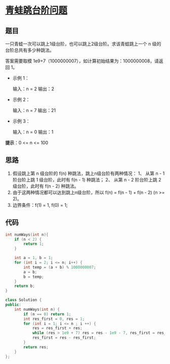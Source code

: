 # [青蛙跳台阶问题](https://leetcode-cn.com/problems/qing-wa-tiao-tai-jie-wen-ti-lcof/)

## 题目

一只青蛙一次可以跳上1级台阶，也可以跳上2级台阶。求该青蛙跳上一个 n 级的台阶总共有多少种跳法。

答案需要取模 1e9+7（1000000007），如计算初始结果为：1000000008，请返回 1。

- 示例 1：

  输入：n = 2
  输出：2

- 示例 2：

  输入：n = 7
  输出：21

- 示例 3：

  输入：n = 0
  输出：1

**提示**：0 <= n <= 100

## 思路

1. 假设跳上第 n 级台阶的 f(n) 种跳法，跳上n级台阶有两种情况：
   1、 从第 n - 1 阶台阶上跳 1 级台阶，此时有 f(n - 1) 种跳法；
   2、 从第 n - 2 阶台阶上跳 2 级台阶，此时有 f(n - 2) 种跳法。
2. 由于这两种情况都可以达到跳上n级台阶，所以 f(n) = f(n - 1) + f(n - 2) (n >= 2)。
3. 边界条件：f(1) = 1, f(0) = 1;

## 代码

```C
int numWays(int n){
    if (n < 2) {
        return 1;
    }

    int a = 1, b = 1;
    for (int i = 2; i <= n; i++) {
        int temp = (a + b) % 1000000007;
        a = b; 
        b = temp;
    }
    return b;
}
```

```C++
class Solution {
public:
    int numWays(int n) {
        if (n == 0) return 1;
        int res_first = 0, res = 1;
        for (int i = 1; i <= n ; i ++) {
            res = res_first + res;
            while (res > 1e9 + 7) res = res - 1e9 - 7, res_first = res_first - 1e9 - 7;
            res_first = res - res_first;
        }
        return res;
    }
};
```

